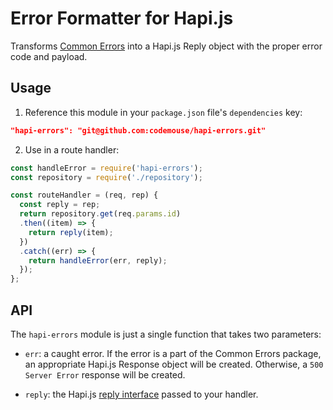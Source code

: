# Error Formatter for Hapi.js

Transforms [Common Errors](https://github.com/codemouse/errors-node) into a Hapi.js Reply object with the proper error code and payload.

## Usage

1. Reference this module in your `package.json` file's `dependencies` key:

  ```json
  "hapi-errors": "git@github.com:codemouse/hapi-errors.git"
  ```

2. Use in a route handler:

  ```js
  const handleError = require('hapi-errors');
  const repository = require('./repository');

  const routeHandler = (req, rep) {
    const reply = rep;
    return repository.get(req.params.id)
    .then((item) => {
      return reply(item);
    })
    .catch((err) => {
      return handleError(err, reply);
    });
  };
  ```

## API

The `hapi-errors` module is just a single function that takes two parameters:

* `err`: a caught error.  If the error is a part of the Common Errors package, an appropriate Hapi.js Response object will be created.  Otherwise, a `500 Server Error` response will be created.

* `reply`: the Hapi.js [reply interface](http://hapijs.com/api#reply-interface) passed to your handler.

